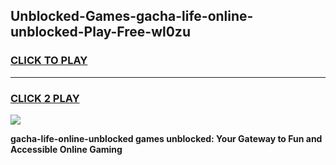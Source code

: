 
## Unblocked-Games-gacha-life-online-unblocked-Play-Free-wl0zu
<h3>
<a href="https://premium76.site?title=gacha-life-online-unblocked&ref=19M">CLICK TO PLAY</a></h3>
<hr>

<h3>
<a href="https://premium76.site?title=gacha-life-online-unblocked&ref=19M">CLICK 2 PLAY</a>
  
</h3>

<a href="https://premium76.site?title=gacha-life-online-unblocked&ref=19M"><img src="https://clearcache.store/games.png"></a>


**gacha-life-online-unblocked games unblocked: Your Gateway to Fun and Accessible Online Gaming**
